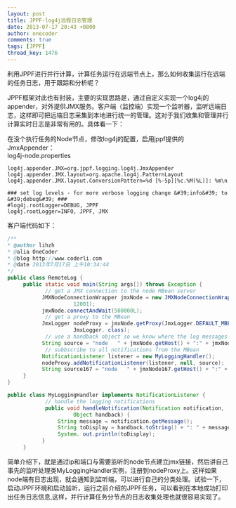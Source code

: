 ```yaml
---
layout: post
title: JPPF-log4j远程日志管理
date: 2013-07-17 20:43 +0800
author: onecoder
comments: true
tags: [JPPF]
thread_key: 1476
---
```

<p>
	利用JPPF进行并行计算，计算任务运行在远端节点上，那么如何收集运行在远端的任务日志，用于跟踪和分析呢？</p>
<p>
	JPPF框架对此也有封装，主要的实现思路是，通过自定义实现一个log4j的appender，对外提供JMX服务。客户端（监控端）实现一个监听器，监听远端日志，这样即可把远端日志采集到本地进行统一的管理。这对于我们收集和管理并行计算实时日志是非常有用的。具体看一下：</p>
<p>
	在没个执行任务的Node节点，修改log4j的配置，启用jppf提供的JmxAppender：<br />
	log4j-node.properties</p>

```properties
log4j.appender.JMX=org.jppf.logging.log4j.JmxAppender
log4j.appender.JMX.layout=org.apache.log4j.PatternLayout
log4j.appender.JMX.layout.ConversionPattern=%d [%-5p][%c.%M(%L)]: %m\n

### set log levels - for more verbose logging change &#39;info&#39; to &#39;debug&#39; ###
#log4j.rootLogger=DEBUG, JPPF
log4j.rootLogger=INFO, JPPF, JMX
```

<p>
	客户端代码如下：</p>

```java
/**
* @author lihzh
* @alia OneCoder
* @blog http://www.coderli.com
* @date 2013年7月17日 上午10:34:44
*/
public class RemoteLog {
     public static void main(String args[]) throws Exception {
            // get a JMX connection to the node MBean server
           JMXNodeConnectionWrapper jmxNode = new JMXNodeConnectionWrapper("localhost" ,
                     12001);
           jmxNode.connectAndWait(500000L);
            // get a proxy to the MBean
           JmxLogger nodeProxy = jmxNode.getProxy(JmxLogger.DEFAULT_MBEAN_NAME ,
                     JmxLogger. class);
            // use a handback object so we know where the log messages come from
           String source = "node   " + jmxNode.getHost() + ":" + jmxNode.getPort();
            // subbscribe to all notifications from the MBean
           NotificationListener listener = new MyLoggingHandler();
           nodeProxy.addNotificationListener(listener, null, source);
           String source167 = "node   " + jmxNode167.getHost() + ":" + jmxNode167.getPort();
     }
}

public class MyLoggingHandler implements NotificationListener {
            // handle the logging notifications
            public void handleNotification(Notification notification,
                     Object handback) {
                String message = notification.getMessage();
                String toDisplay = handback.toString() + ": " + message;
                System. out.println(toDisplay);
           }
     }
```

<p>
	简单介绍下，就是通过ip和端口与需要监听的node节点建立jmx链接，然后讲自己事先的监听处理类MyLoggingHandler实例，注册到nodeProxy上。这样如果node端有日志出现，就会通知到监听端，可以进行自己的分类处理。试验一下，启动JPPF环境和启动监听，运行之前介绍的JPPF任务，可以看到在本地成功打印出任务日志信息,这样，并行计算任务分节点的日志收集处理也就很容易实现了。</p>


